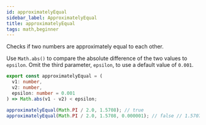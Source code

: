 ```yaml
---
id: approximatelyEqual
sidebar_label: ApproximatelyEqual
title: approximatelyEqual
tags: math,beginner
---
```


Checks if two numbers are approximately equal to each other.

Use `Math.abs()` to compare the absolute difference of the two values to `epsilon`.
Omit the third parameter, `epsilon`, to use a default value of `0.001`.

```ts
export const approximatelyEqual = (
  v1: number,
  v2: number,
  epsilon: number = 0.001
) => Math.abs(v1 - v2) < epsilon;
```

```ts
approximatelyEqual(Math.PI / 2.0, 1.5708); // true
approximatelyEqual(Math.PI / 2.0, 1.5708, 0.000001); // false // 1.5707963267948966
```
